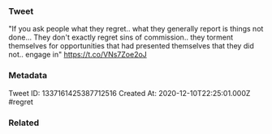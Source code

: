 ### Tweet
"If you ask people what they regret.. what they generally report is things not done... They don't exactly regret sins of commission.. they torment themselves for opportunities that had presented themselves that they did not.. engage in" https://t.co/VNs7Zoe2oJ

### Metadata
Tweet ID: 1337161425387712516
Created At: 2020-12-10T22:25:01.000Z
#regret

### Related

